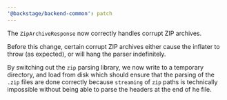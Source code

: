 ```yaml
---
'@backstage/backend-common': patch
---
```


The `ZipArchiveResponse` now correctly handles corrupt ZIP archives.

Before this change, certain corrupt ZIP archives either cause the inflater to throw (as expected), or will hang the parser indefinitely.

By switching out the `zip` parsing library, we now write to a temporary directory, and load from disk which should ensure that the parsing of the `.zip` files are done correctly because `streaming` of `zip` paths is technically impossible without being able to parse the headers at the end of he file.

